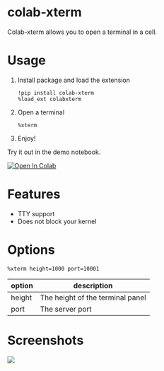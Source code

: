 # colab-xterm
Colab-xterm allows you to open a terminal in a cell.

# Usage

1. Install package and load the extension
    ```
    !pip install colab-xterm
    %load_ext colabxterm
    ```
2. Open a terminal
    ```
    %xterm
    ```
3. Enjoy!

Try it out in the demo notebook. 

[![Open In Colab](https://colab.research.google.com/assets/colab-badge.svg)](https://colab.research.google.com/github/infuseai/colab-xterm/blob/main/demo.ipynb)

# Features
- TTY support
- Does not block your kernel

# Options

```
%xterm height=1000 port=10001
```

option | description
-------|-----------
height | The height of the terminal panel
port | The server port

# Screenshots
![](assets/colab-xterm.png)